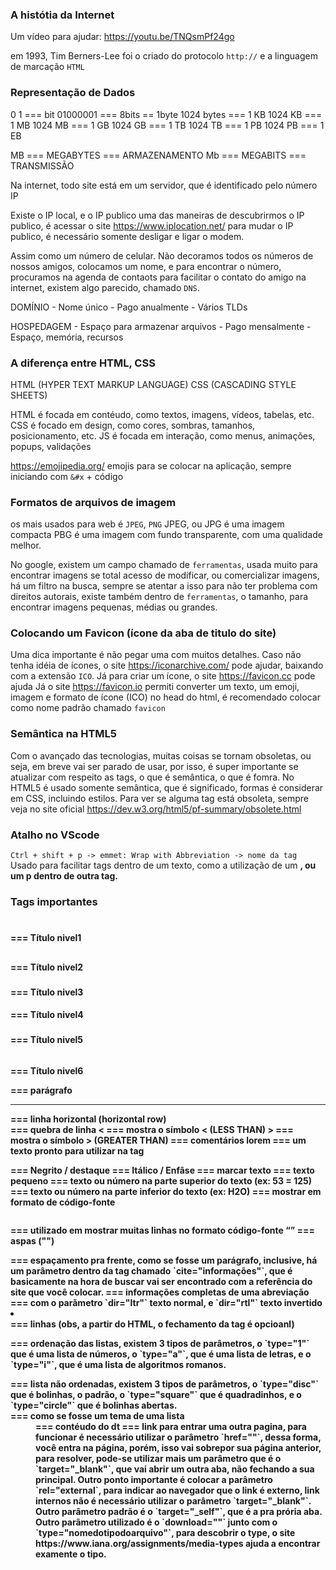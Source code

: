 ### A histótia da Internet 

Um vídeo para ajudar:
https://youtu.be/TNQsmPf24go

em 1993, Tim Berners-Lee foi o criado do protocolo `http://` e a linguagem de marcação `HTML`

### Representação de Dados

0 1 === bit
01000001 === 8bits == 1byte
1024 bytes === 1 KB
1024 KB === 1 MB
1024 MB === 1 GB
1024 GB === 1 TB
1024 TB === 1 PB
1024 PB === 1 EB

MB === MEGABYTES === ARMAZENAMENTO 
Mb === MEGABITS === TRANSMISSÃO

Na internet, todo site está em um servidor, que é identificado pelo número IP

Existe o IP local, e o IP publico 
uma das maneiras de descubrirmos o IP publico, é acessar o site https://www.iplocation.net/
para mudar o IP publico, é necessário somente desligar e ligar o modem.

Assim como um número de celular. Não decoramos todos os números de nossos amigos, colocamos um nome, e
para encontrar o número, procuramos na agenda de contaots para facilitar o contato do amigo
na internet, existem algo parecido, chamado `DNS`.

DOMÍNIO 
    - Nome único 
    - Pago anualmente
    - Vários TLDs

HOSPEDAGEM 
    - Espaço para armazenar arquivos
    - Pago mensalmente
    - Espaço, memória, recursos

### A diferença entre HTML, CSS

HTML (HYPER TEXT MARKUP LANGUAGE)
CSS (CASCADING STYLE SHEETS)

HTML é focada em contéudo, como textos, imagens, vídeos, tabelas, etc.
CSS é focado em design, como cores, sombras, tamanhos, posicionamento, etc.
JS é focada em interação, como menus, animações, popups, validações

https://emojipedia.org/
emojis para se colocar na aplicação, sempre iniciando com `&#x` + código

### Formatos de arquivos de imagem
os mais usados para web é `JPEG`, `PNG`
JPEG, ou JPG é uma imagem compacta
PBG é uma imagem com fundo transparente, com uma qualidade melhor.

No google, existem um campo chamado de `ferramentas`, usada muito para encontrar imagens se total acesso de modificar, ou comercializar imagens, há um filtro na busca, sempre se atentar a isso para não ter problema com direitos autorais, existe também dentro de `ferramentas`, o tamanho, para encontrar imagens pequenas, médias ou grandes.

### Colocando um Favicon (ícone da aba de titulo do site)
Uma dica importante é não pegar uma com muitos detalhes. Caso não tenha idéia de ícones, o site https://iconarchive.com/ pode ajudar, baixando com a extensão `ICO`.
Já para criar um ícone, o site https://favicon.cc pode ajuda
Já o site https://favicon.io permiti converter um texto, um emoji, imagem e formato de ícone (ICO)
no head do html, é recomendado colocar como nome padrão chamado `favicon`

### Semântica na HTML5
Com o avançado das tecnologias, muitas coisas se tornam obsoletas, ou seja, em breve vai ser parado de usar, por isso, é super importante se atualizar com respeito as tags, o que é semântica, o que é fomra.
No HTML5 é usado somente semântica, que é significado, formas é considerar em CSS, incluindo estilos.
Para ver se alguma tag está obsoleta, sempre veja no site oficial https://dev.w3.org/html5/pf-summary/obsolete.html

### Atalho no VScode
`Ctrl + shift + p -> emmet: Wrap with Abbreviation -> nome da tag `
Usado para facilitar tags dentro de um texto, como a utilização de um <strong>, ou um p dentro de outra tag.




### Tags importantes

<h1></h1> === Título nivel1
<h2></h2> === Título nivel2
<h3></h3> === Título nivel3
<h4></h4> === Título nivel4
<h5></h5> === Título nivel5
<h6></h6> === Título nivel6
<p></p> === parágrafo
<hr> === linha horizontal (horizontal row)
<br> === quebra de linha
&lt; === mostra o símbolo < (LESS THAN)
&gt; === mostra o símbolo > (GREATER THAN)
<!----> === comentários
lorem === um texto pronto para utilizar na tag <p>
<strong></strong> === Negrito / destaque
<em></em> === Itálico / Enfâse
<mark></mark> === marcar texto
<small></small> === texto pequeno
<sup></sup> === texto ou número na parte superior do texto (ex: 53 = 125)
<sub></sub> === texto ou número na parte inferior do texto (ex: H2O)
<code></code> === mostrar em formato de código-fonte
<pre></pre> === utilizado em mostrar muitas linhas no formato código-fonte
<q></q> === aspas ("")
<blockquote></blockquote> === espaçamento pra frente, como se fosse um parágrafo, inclusive, há um parâmetro dentro da tag chamado `cite="informações"`, que é basicamente na hora de buscar vai ser encontrado com a referência do site que você colocar.
<abbr title=""></abbr> === informações completas de uma abreviação
<bdo></bdo> === com o parãmetro `dir="ltr"` texto normal, e `dir="rtl"` texto invertido
<li></li> === linhas (obs, a partir do HTML, o fechamento da tag é opcioanl)
<ol></ol> === ordenação das listas, existem 3 tipos de parâmetros, o `type="1"` que é uma lista de números, o `type="a"`, que é uma lista de letras, e o `type="i"`, que é uma lista de algoritmos romanos.
<ul></ul> === lista não ordenadas, existem 3 tipos de parâmetros, o `type="disc"` que é bolinhas, o padrão, o `type="square"` que é quadradinhos, e o `type="circle"` que é bolinhas abertas.
<dt></dt> === como se fosse um tema de uma lista
<dd><dd> === contéudo do dt
<a></a> === link para entrar uma outra pagina, para funcionar é necessário utilizar o parâmetro `href="<url>"`, dessa forma, você entra na página, porém,  isso vai sobrepor sua página anterior, para resolver, pode-se utilizar mais um parâmetro que é o `target="_blank"`, que vai abrir um outra aba, não fechando a sua principal.
Outro ponto importante é colocar a parâmetro `rel="external`, para indicar ao navegador que o link é externo, link internos não é necessário utilizar o parâmetro `target="_blank"`.
Outro parâmetro padrão é o `target="_self"`, que é a pra prória aba.
Outro parãmetro utilizado é o `download="<nomedoarquivo>"` junto com o `type="nomedotipodoarquivo"`, para descobrir o type, o site https://www.iana.org/assignments/media-types ajuda a encontrar examente o tipo.